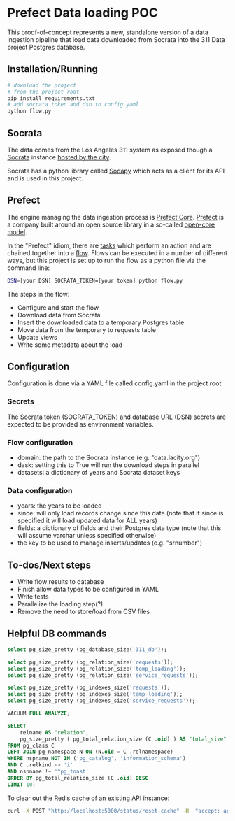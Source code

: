 # Prefect Data loading POC

This proof-of-concept represents a new, standalone version of a data ingestion pipeline that load data downloaded from Socrata into the 311 Data project Postgres database.

## Installation/Running

```bash
# download the project
# from the project root
pip install requirements.txt
# add socrata token and dsn to config.yaml
python flow.py
```

## Socrata

The data comes from the Los Angeles 311 system as exposed though a [Socrata](https://dev.socrata.com/) instance [hosted by the city](https://data.lacity.com).

Socrata has a python library called [Sodapy](https://github.com/xmunoz/sodapy) which acts as a client for its API and is used in this project.

## Prefect

The engine managing the data ingestion process is [Prefect Core](https://www.prefect.io/core). [Prefect](https://www.prefect.io/) is a company built around an open source library in a so-called [open-core model](https://en.wikipedia.org/wiki/Open-core_model).

In the "Prefect" idiom, there are [tasks](https://docs.prefect.io/core/concepts/tasks.html) which perform an action and are chained together into a [flow](https://docs.prefect.io/core/concepts/flows.html). Flows can be executed in a number of different ways, but this project is set up to run the flow as a python file via the command line:

```bash
DSN=[your DSN] SOCRATA_TOKEN=[your token] python flow.py
```

The steps in the flow:

* Configure and start the flow
* Download data from Socrata
* Insert the downloaded data to a temporary Postgres table
* Move data from the temporary to requests table
* Update views
* Write some metadata about the load

## Configuration

Configuration is done via a YAML file called config.yaml in the project root.

### Secrets

The Socrata token (SOCRATA_TOKEN) and database URL (DSN) secrets are expected to be provided as environment variables.

### Flow configuration

* domain: the path to the Socrata instance (e.g. "data.lacity.org")
* dask: setting this to True will run the download steps in parallel
* datasets: a dictionary of years and Socrata dataset keys

### Data configuration

* years: the years to be loaded
* since: will only load records change since this date (note that if since is specified it will load updated data for ALL years)
* fields: a dictionary of fields and their Postgres data type (note that this will assume varchar unless specified otherwise)
* the key to be used to manage inserts/updates (e.g. "srnumber")

## To-dos/Next steps

* Write flow results to database
* Finish allow data types to be configured in YAML
* Write tests
* Parallelize the loading step(?)
* Remove the need to store/load from CSV files

## Helpful DB commands

```sql
select pg_size_pretty (pg_database_size('311_db'));

select pg_size_pretty (pg_relation_size('requests'));
select pg_size_pretty (pg_relation_size('temp_loading'));
select pg_size_pretty (pg_relation_size('service_requests'));

select pg_size_pretty (pg_indexes_size('requests'));
select pg_size_pretty (pg_indexes_size('temp_loading'));
select pg_size_pretty (pg_indexes_size('service_requests'));

VACUUM FULL ANALYZE;

SELECT
    relname AS "relation",
    pg_size_pretty ( pg_total_relation_size (C .oid) ) AS "total_size"
FROM pg_class C
LEFT JOIN pg_namespace N ON (N.oid = C .relnamespace)
WHERE nspname NOT IN ('pg_catalog', 'information_schema')
AND C .relkind <> 'i'
AND nspname !~ '^pg_toast'
ORDER BY pg_total_relation_size (C .oid) DESC
LIMIT 10;
```

To clear out the Redis cache of an existing API instance:

```bash
curl -X POST "http://localhost:5000/status/reset-cache" -H  "accept: application/json" -d ""
```
